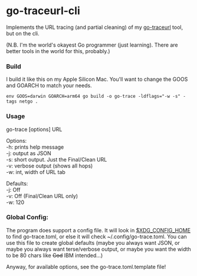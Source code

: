 # go-traceurl-cli

Implements the URL tracing (and partial cleaning) of my [go-traceurl](https://github.com/jdmartin/go-traceurl) tool, but on the cli.


(N.B. I'm the world's okayest Go programmer (just learning). There are better tools in the world for this, probably.)

### Build
I build it like this on my Apple Silicon Mac. You'll want to change the GOOS and GOARCH to match your needs.

`env GOOS=darwin GOARCH=arm64 go build -o go-trace -ldflags="-w -s" -tags netgo .`

### Usage
go-trace [options] URL

Options:<br>
\-h: prints help message<br>
\-j: output as JSON<br>
\-s: short output. Just the Final/Clean URL<br>
\-v: verbose output (shows all hops)<br>
\-w: int, width of URL tab

Defaults:<br>
\-j: Off<br>
\-v: Off (Final/Clean URL only)<br>
\-w: 120

### Global Config:<br>

The program does support a config file. It will look in [$XDG_CONFIG_HOME](https://xdgbasedirectoryspecification.com/) to find go-trace.toml, or else it will check ~/.config/go-trace.toml.  You can use this file to create global defaults (maybe you always want JSON, or maybe you always want terse/verbose output, or maybe you want the width to be 80 chars like ~~God~~ IBM intended...)

Anyway, for available options, see the go-trace.toml.template file!
